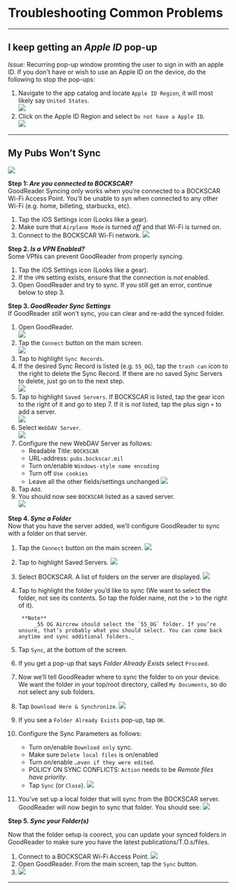 
# Troubleshooting Common Problems

---

## I keep getting an _Apple ID_ pop-up

*Issue:* Recurring pop-up window promting the user to sign in with an apple ID. If you don't have or wish to use an Apple ID on the device, do the following to stop the pop-ups:

1. Navigate to the app catalog and locate `Apple ID Region`, it will most likely say `United States`.  
![](img/appleid.png)
2. Click on the Apple ID Region and select `Do not have a Apple ID`.  
![](img/appleid2.png)

---

## My Pubs Won’t Sync

![](img/syncissue.png)

**Step 1: _Are you connected to BOCKSCAR?_**  
GoodReader Syncing only works when you’re connected to a BOCKSCAR Wi-Fi Access Point. You’ll be unable to syn when connected to any other Wi-Fi (e.g. home, billeting, starbucks, etc).  

 1. Tap the iOS Settings icon (Looks like a gear).  
 2. Make sure that `Airplane Mode` is turned *off* and that Wi-Fi is turned *on*.
 3. Connect to the BOCKSCAR Wi-Fi network.
 ![](img/wifi.png)  

**Step 2. _Is a VPN Enabled?_**  
Some VPNs can prevent GoodReader from properly syncing.

 1. Tap the iOS Settings icon (Looks like a gear).
 2. If the `VPN` setting exists, ensure that the connection is *not* enabled.
 3. Open GoodReader and try to sync. If you still get an error, continue below to step 3.

**Step 3. _GoodReader Sync Settings_**  
If GoodReader _still_ won’t sync, you can clear and re-add the synced folder.

 1. Open GoodReader.  
 ![](img/goodreader.png)
 2. Tap the `Connect` button on the main screen.  
 ![](img/connect.png)
 3. Tap to highlight `Sync Records`.
 4. If the desired Sync Record is listed (e.g. `55_OG`), tap the `trash can` icon to the right to delete the Sync Record. If there are no saved Sync Servers to delete, just go on to the next step.  
 ![](img/trash.png)
 5. Tap to highlight `Saved Servers`. If BOCKSCAR is listed, tap the gear icon to the right of it and go to step 7. If it is _not_ listed, tap the plus sign `+` to add a server.  
 ![](img/add.png)
 6. Select `WebDAV Server`.  
 ![](img/webdav.png)
 7. Configure the new WebDAV Server as follows:
    * Readable Title: `BOCKSCAR`
    * URL-address: `pubs.bockscar.mil`
    * Turn on/enable `Windows-style name encoding`
    * Turn off `Use cookies`
    * Leave all the other fields/settings unchanged
![](img/webdav2.png)
 8. Tap `Add`.
 9. You should now see `BOCKSCAR` listed as a saved server.  
 ![](img/bockscar.png)

**Step 4. _Sync a Folder_**  
Now that you have the server added, we’ll configure GoodReader to sync with a folder on that server.

1. Tap the `Connect` button on the main screen.
 ![](img/connect.png)
2. Tap to highlight Saved Servers.
![](img/savedservers.png)
3. Select BOCKSCAR. A list of folders on the server are displayed.
![](img/bockscarfiles.png) 
4. Tap to highlight the folder you’d like to sync (We want to select the folder, not see its contents. So tap the folder name, not the > to the right of it). 

        **Note**  
            _55 OG Aircrew should select the `55_OG` folder. If you’re unsure, that’s probably what you should select. You can come back anytime and sync additional folders._

5. Tap `Sync`, at the bottom of the screen.
6. If you get a pop-up that says _Folder Already Exists_ select `Proceed`.
7. Now we’ll tell GoodReader where to sync the folder to on your device. We want the folder in your top/root directory, called `My Documents`, so do not select any sub folders. 
8. Tap `Download Here & Synchronize`.
![](img/mydoc.png) 
9. If you see a `Folder Already Exists` pop-up, tap `OK`.
10. Configure the Sync Parameters as follows:
    * Turn on/enable `Download only` sync.
    * Make sure `Delete local files` is on/enabled
    * Turn on/enable `…even if they were edited`.
    * POLICY ON SYNC CONFLICTS: `Action` needs to be *Remote files have priority*.
    * Tap `Sync` (or `Close`).
![](img/syncparam.png) 
11. You’ve set up a local folder that will sync from the BOCKSCAR server. GoodReader will now begin to sync that folder. You should see:
![](img/syncprogress.png)   

**Step 5. _Sync your Folder(s)_**

Now that the folder setup is coorect, you can update your synced folders in GoodReader to make sure you have the latest publications/T.O.s/files.

1. Connect to a BOCKSCAR Wi-Fi Access Point.
![](img/wifi.png) 
2. Open GoodReader. From the main screen, tap the `Sync` button.
3. ![](img/sync.png) 

---
